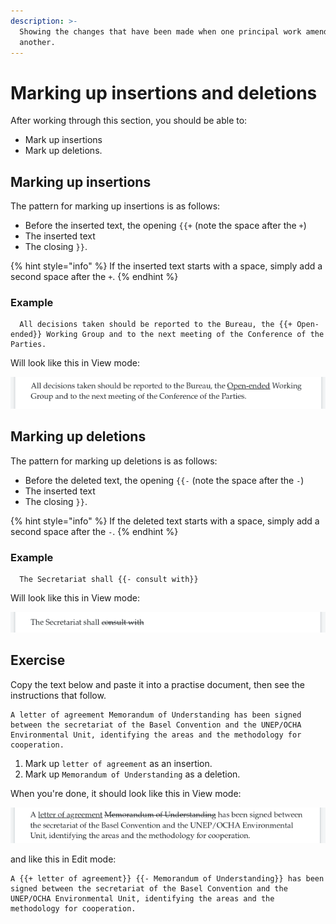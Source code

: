 ```yaml
---
description: >-
  Showing the changes that have been made when one principal work amends
  another.
---
```


# Marking up insertions and deletions

After working through this section, you should be able to:

* Mark up insertions
* Mark up deletions.

## Marking up insertions

The pattern for marking up insertions is as follows:

* Before the inserted text, the opening `{{+`  (note the space after the `+`)
* The inserted text
* The closing `}}`.

{% hint style="info" %}
If the inserted text starts with a space, simply add a second space after the `+`.
{% endhint %}

### Example

```
  All decisions taken should be reported to the Bureau, the {{+ Open-ended}} Working Group and to the next meeting of the Conference of the Parties.

```

Will look like this in View mode:&#x20;

![](<../.gitbook/assets/image (207) (1).png>)

## Marking up deletions

The pattern for marking up deletions is as follows:

* Before the deleted text, the opening `{{-`  (note the space after the `-`)
* The inserted text
* The closing `}}`.

{% hint style="info" %}
If the deleted text starts with a space, simply add a second space after the `-`.
{% endhint %}

### Example

```
  The Secretariat shall {{- consult with}}

```

Will look like this in View mode:&#x20;

![](<../.gitbook/assets/image (209) (1) (1) (1).png>)

## Exercise

Copy the text below and paste it into a practise document, then see the instructions that follow.

```
A letter of agreement Memorandum of Understanding has been signed between the secretariat of the Basel Convention and the UNEP/OCHA Environmental Unit, identifying the areas and the methodology for cooperation.

```

1. Mark up `letter of agreement` as an insertion.
2. Mark up `Memorandum of Understanding` as a deletion.&#x20;

When you're done, it should look like this in View mode:

![](<../.gitbook/assets/image (206) (1).png>)

and like this in Edit mode:

```
A {{+ letter of agreement}} {{- Memorandum of Understanding}} has been signed between the secretariat of the Basel Convention and the UNEP/OCHA Environmental Unit, identifying the areas and the methodology for cooperation.

```
